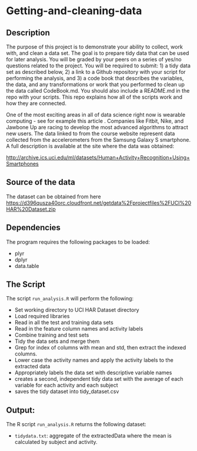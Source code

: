 Getting-and-cleaning-data
=========================

Description
-----------
The purpose of this project is to demonstrate your ability to collect, work with, and clean a data set. The goal is to prepare tidy data that can be used for later analysis. You will be graded by your peers on a series of yes/no questions related to the project. You will be required to submit: 1) a tidy data set as described below, 2) a link to a Github repository with your script for performing the analysis, and 3) a code book that describes the variables, the data, and any transformations or work that you performed to clean up the data called CodeBook.md. You should also include a README.md in the repo with your scripts. This repo explains how all of the scripts work and how they are connected.

One of the most exciting areas in all of data science right now is wearable computing - see for example this article . Companies like Fitbit, Nike, and Jawbone Up are racing to develop the most advanced algorithms to attract new users. The data linked to from the course website represent data collected from the accelerometers from the Samsung Galaxy S smartphone. A full description is available at the site where the data was obtained:

http://archive.ics.uci.edu/ml/datasets/Human+Activity+Recognition+Using+Smartphones

Source of the data
------------------
The dataset can be obtained from here https://d396qusza40orc.cloudfront.net/getdata%2Fprojectfiles%2FUCI%20HAR%20Dataset.zip

Dependencies
------------
The program requires the following packages to be loaded:
- plyr
- dplyr
- data.table

The Script
----------
The script `run_analysis.R` will perform the following:

* Set working directory to UCI HAR Dataset directory
* Load required libraries
* Read in all the test and training data sets
* Read in the feature column names and activity labels
* Combine training and test sets
* Tidy the data sets and merge them
* Grep for index of columns with mean and std, then extract the indexed columns.
* Lower case the activity names and apply the activity labels to the extracted data
* Appropriately labels the data set with descriptive variable names
* creates a second, independent tidy data set with the average of each variable for each activity and each subject
* saves the tidy dataset into tidy_dataset.csv

Output: 
-------
The R script `run_analysis.R` returns the following dataset:
- `tidydata.txt`: aggregate of the extractedData where the mean is calculated by subject and activity.


